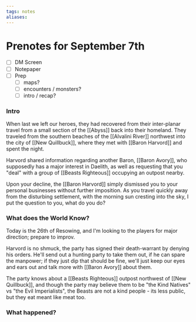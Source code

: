 ```yaml
---
tags: notes
aliases:
---
```


# Prenotes for September 7th
- [ ] DM Screen
- [ ] Notepaper
- [ ] Prep
	- [ ] maps?
	- [ ] encounters / monsters?
	- [ ] intro / recap?

### Intro

When last we left our heroes, they had recovered from their inter-planar travel from a small section of the [[Abyss]] back into their homeland. They traveled from the southern beaches of the [[Alvalini River]] northwest into the city of [[New Quillbuck]], where they met with [[Baron Harvord]] and spent the night. 

Harvord shared information regarding another Baron, [[Baron Avory]], who supposedly has a major interest in Daelith, as well as requesting that you "deal" with a group of [[Beasts Righteous]] occupying an outpost nearby.

Upon your decline, the [[Baron Harvord]] simply dismissed you to your personal businesses without further imposition. As you travel quickly away from the disturbing settlement, with the morning sun cresting into the sky, I put the question to you, what do you do?

### What does the World Know?

Today is the 26th of Resowing, and I'm looking to the players for major direction; prepare to improv.

Harvord is no shmuck, the party has signed their death-warrant by denying his orders. He'll send out a hunting party to take them out, if he can spare the manpower; if they just dip that should be fine, we'll just keep our eyes and ears out and talk more with [[Baron Avory]] about them.

The party knows about a [[Beasts Righteous]] outpost northwest of [[New Quillbuck]], and though the party may believe them to be "the Kind Natives" vs "the Evil Imperialists", the Beasts are not a kind people - its less public, but they eat meant like meat too.

### What happened?